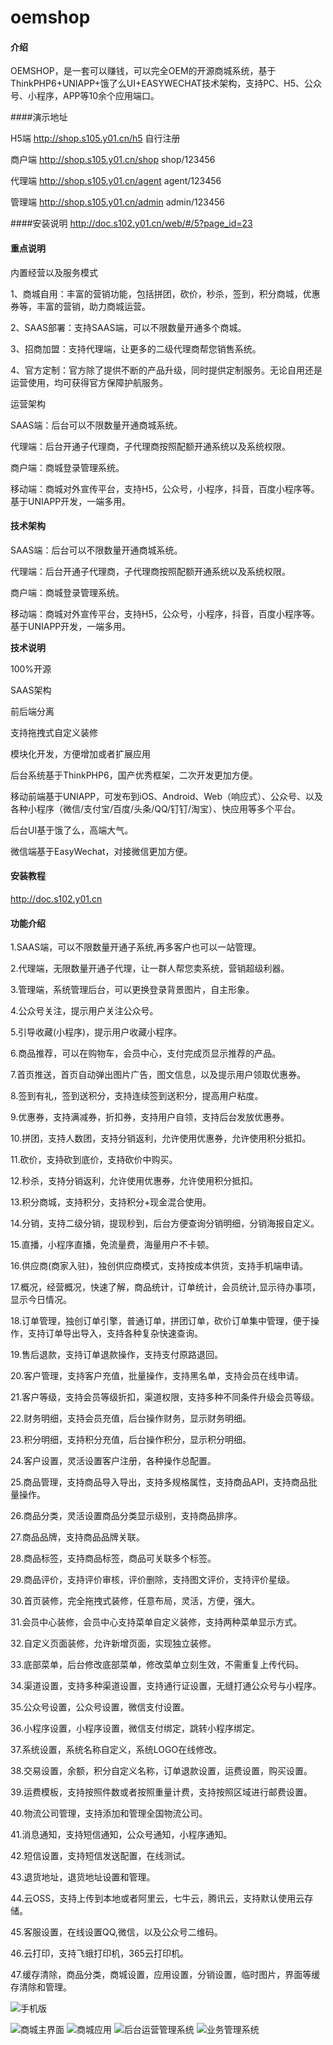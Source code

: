 # oemshop

#### 介绍
OEMSHOP，是一套可以赚钱，可以完全OEM的开源商城系统，基于ThinkPHP6+UNIAPP+饿了么UI+EASYWECHAT技术架构，支持PC、H5、公众号、小程序，APP等10余个应用端口。

####演示地址

H5端 http://shop.s105.y01.cn/h5 自行注册

商户端 http://shop.s105.y01.cn/shop shop/123456

代理端 http://shop.s105.y01.cn/agent agent/123456

管理端 http://shop.s105.y01.cn/admin admin/123456


####安装说明
http://doc.s102.y01.cn/web/#/5?page_id=23

#### 重点说明
内置经营以及服务模式
 
1、商城自用：丰富的营销功能，包括拼团，砍价，秒杀，签到，积分商城，优惠券等，丰富的营销，助力商城运营。

2、SAAS部署：支持SAAS端，可以不限数量开通多个商城。

3、招商加盟：支持代理端，让更多的二级代理商帮您销售系统。

4、官方定制：官方除了提供不断的产品升级，同时提供定制服务。无论自用还是运营使用，均可获得官方保障护航服务。

运营架构

SAAS端：后台可以不限数量开通商城系统。

代理端：后台开通子代理商，子代理商按照配额开通系统以及系统权限。

商户端：商城登录管理系统。

移动端：商城对外宣传平台，支持H5，公众号，小程序，抖音，百度小程序等。基于UNIAPP开发，一端多用。

#### 技术架构

SAAS端：后台可以不限数量开通商城系统。

代理端：后台开通子代理商，子代理商按照配额开通系统以及系统权限。

商户端：商城登录管理系统。

移动端：商城对外宣传平台，支持H5，公众号，小程序，抖音，百度小程序等。基于UNIAPP开发，一端多用。

 **技术说明** 

100%开源

SAAS架构

前后端分离

支持拖拽式自定义装修

模块化开发，方便增加或者扩展应用

后台系统基于ThinkPHP6，国产优秀框架，二次开发更加方便。

移动前端基于UNIAPP，可发布到iOS、Android、Web（响应式）、公众号、以及各种小程序（微信/支付宝/百度/头条/QQ/钉钉/淘宝）、快应用等多个平台。

后台UI基于饿了么，高端大气。

微信端基于EasyWechat，对接微信更加方便。



#### 安装教程

http://doc.s102.y01.cn

#### 功能介绍

1.SAAS端，可以不限数量开通子系统,再多客户也可以一站管理。

2.代理端，无限数量开通子代理，让一群人帮您卖系统，营销超级利器。

3.管理端，系统管理后台，可以更换登录背景图片，自主形象。

4.公众号关注，提示用户关注公众号。

5.引导收藏(小程序)，提示用户收藏小程序。

6.商品推荐，可以在购物车，会员中心，支付完成页显示推荐的产品。

7.首页推送，首页自动弹出图片广告，图文信息，以及提示用户领取优惠券。

8.签到有礼，签到送积分，支持连续签到送积分，提高用户粘度。

9.优惠券，支持满减券，折扣券，支持用户自领，支持后台发放优惠券。

10.拼团，支持人数团，支持分销返利，允许使用优惠券，允许使用积分抵扣。

11.砍价，支持砍到底价，支持砍价中购买。

12.秒杀，支持分销返利，允许使用优惠券，允许使用积分抵扣。

13.积分商城，支持积分，支持积分+现金混合使用。

14.分销，支持二级分销，提现秒到，后台方便查询分销明细，分销海报自定义。

15.直播，小程序直播，免流量费，海量用户不卡顿。

16.供应商(商家入驻)，独创供应商模式，支持按成本供货，支持手机端申请。

17.概况，经营概况，快速了解，商品统计，订单统计，会员统计,显示待办事项，显示今日情况。

18.订单管理，独创订单引擎，普通订单，拼团订单，砍价订单集中管理，便于操作，支持订单导出导入，支持各种复杂快速查询。

19.售后退款，支持订单退款操作，支持支付原路退回。

20.客户管理，支持客户充值，批量操作，支持黑名单，支持会员在线申请。

21.客户等级，支持会员等级折扣，渠道权限，支持多种不同条件升级会员等级。

22.财务明细，支持会员充值，后台操作财务，显示财务明细。

23.积分明细，支持积分充值，后台操作积分，显示积分明细。

24.客户设置，灵活设置客户注册，各种操作总配置。

25.商品管理，支持商品导入导出，支持多规格属性，支持商品API，支持商品批量操作。

26.商品分类，灵活设置商品分类显示级别，支持商品排序。

27.商品品牌，支持商品品牌关联。

28.商品标签，支持商品标签，商品可关联多个标签。

29.商品评价，支持评价审核，评价删除，支持图文评价，支持评价星级。

30.首页装修，完全拖拽式装修，任意布局，灵活，方便，强大。

31.会员中心装修，会员中心支持菜单自定义装修，支持两种菜单显示方式。

32.自定义页面装修，允许新增页面，实现独立装修。

33.底部菜单，后台修改底部菜单，修改菜单立刻生效，不需重复上传代码。

34.渠道设置，支持多种渠道设置，支持通行证设置，无缝打通公众号与小程序。

35.公众号设置，公众号设置，微信支付设置。

36.小程序设置，小程序设置，微信支付绑定，跳转小程序绑定。

37.系统设置，系统名称自定义，系统LOGO在线修改。

38.交易设置，余额，积分自定义名称，订单退款设置，运费设置，购买设置。

39.运费模板，支持按照件数或者按照重量计费，支持按照区域进行邮费设置。

40.物流公司管理，支持添加和管理全国物流公司。

41.消息通知，支持短信通知，公众号通知，小程序通知。

42.短信设置，支持短信发送配置，在线测试。

43.退货地址，退货地址设置和管理。

44.云OSS，支持上传到本地或者阿里云，七牛云，腾讯云，支持默认使用云存储。

45.客服设置，在线设置QQ,微信，以及公众号二维码。

46.云打印，支持飞蛾打印机，365云打印机。

47.缓存清除，商品分类，商城设置，应用设置，分销设置，临时图片，界面等缓存清除和管理。 


![手机版](https://images.gitee.com/uploads/images/2021/0130/222127_0afe0fc4_5351414.png "屏幕截图.png")

![商城主界面](https://images.gitee.com/uploads/images/2021/0130/222303_fab2937e_5351414.jpeg "商城主界面.jpg")
![商城应用](https://images.gitee.com/uploads/images/2021/0130/222334_c3d0e1c3_5351414.jpeg "应用界面.jpg")
![后台运营管理系统](https://images.gitee.com/uploads/images/2021/0130/222233_faa46cce_5351414.png "后台运营管理系统.png")
![业务管理系统](https://images.gitee.com/uploads/images/2021/0130/222407_81ba355d_5351414.png "业务管理系统.png")